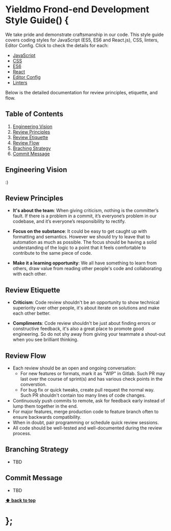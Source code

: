 # Yieldmo Frond-end Development Style Guide() {

We take pride and demonstrate craftsmanship in our code. This style guide covers coding styles for JavaScript (ES5, ES6 and React.js), CSS, linters, Editor Config. Click to check the details for each:

  - [JavaScript](javascript/)
  - [CSS](css/)
  - [ES6](es6/)
  - [React](react/)
  - [Editor Config](editor-config/)
  - [Linters](linters/)

Below is the detailed documentation for review principles, etiquette, and flow.

## Table of Contents

  1. [Engineering Vision](#vision)
  1. [Review Principles](#principles)
  1. [Review Etiquette](#etiquette)
  1. [Review Flow](#flow)
  1. [Braching Strategy](#branching)
  1. [Commit Message](#commit)

## Engineering Vision
  
  :)

## Review Principles
  
  - **It's about the team**: When giving criticism, nothing is the committer’s fault. If there is a problem in a commit, it’s everyone’s problem in our codebase, and it’s everyone’s responsibility to rectify. 

  - **Focus on the substance**: It could be easy to get caught up with formatting and semantics. However we should try to leave that to automation as much as possible. The focus should be having a solid understanding of the logic to a point that it feels comfortable to contribute to the same piece of code.

  - **Make it a learning opportunity**: We all have something to learn from others, draw value from reading other people's code and collaborating with each other.

## Review Etiquette
  
  - **Criticism**: Code review shouldn't be an opportunity to show technical superiority over other people, it's about iterate on solutions and make each other better.
  
  - **Compliments**: Code review shouldn't be just about finding errors or constructive feedback, it's also a great place to promote good engineering. So do not shy away from giving your teammate a shout-out when you see brilliant thinking.

## Review Flow

  - Each review should be an open and ongoing conversation:
    - For new features or formats, mark it as "WIP" in Gitlab. Such PR may last over the course of sprint(s) and has various check points in the converstion.
    - For bug fix or quick tweaks, create pull request the normal way. Such PR shouldn't contain too many lines of code changes.
  - Continuously push commits to remote, ask for feedback early instead of lump them together in the end.
  - For major features, merge production code to feature branch often to ensure backwards compatibility.
  - When in doubt, pair programming or schedule quick review sessions.
  - All code should be well-tested and well-documented during the review process.

## Branching Strategy

  - TBD

## Commit Message

  - TBD


**[⬆ back to top](#table-of-contents)**

# };
